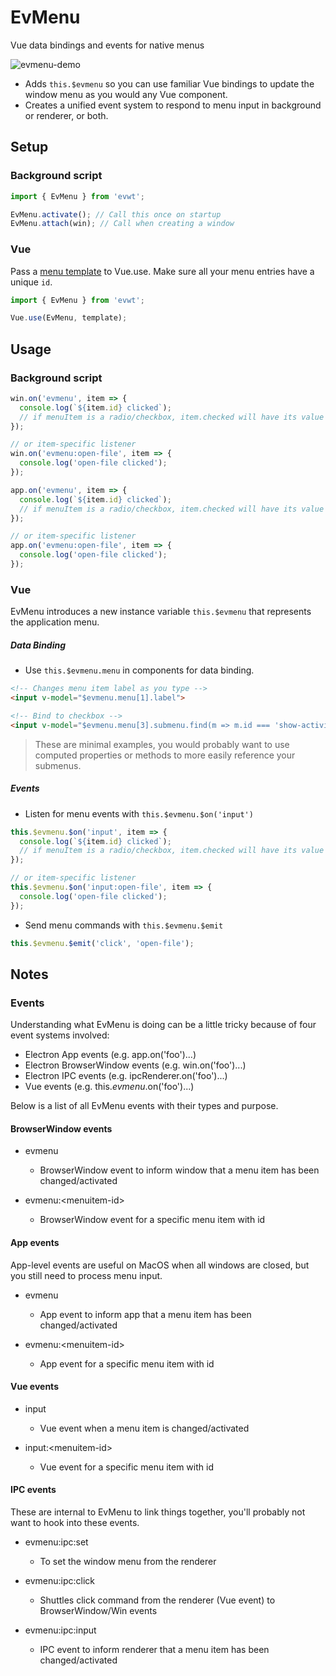 # EvMenu

Vue data bindings and events for native menus

![evmenu-demo](https://user-images.githubusercontent.com/611996/89112631-2654df00-d42b-11ea-8f7a-eec2c9ab4e83.gif)

- Adds `this.$evmenu` so you can use familiar Vue bindings to update the window menu as you would any Vue component.
- Creates a unified event system to respond to menu input in background or renderer, or both.

## Setup

### Background script

```js
import { EvMenu } from 'evwt';

EvMenu.activate(); // Call this once on startup
EvMenu.attach(win); // Call when creating a window
```

### Vue

Pass a [menu template](https://www.electronjs.org/docs/api/menu#main-process) to Vue.use. Make sure all your menu entries have a unique `id`.

```js
import { EvMenu } from 'evwt';

Vue.use(EvMenu, template);
```

## Usage

### Background script

```js
win.on('evmenu', item => {
  console.log(`${item.id} clicked`);
  // if menuItem is a radio/checkbox, item.checked will have its value
});

// or item-specific listener
win.on('evmenu:open-file', item => {
  console.log('open-file clicked');
});
```

```js
app.on('evmenu', item => {
  console.log(`${item.id} clicked`);
  // if menuItem is a radio/checkbox, item.checked will have its value
});

// or item-specific listener
app.on('evmenu:open-file', item => {
  console.log('open-file clicked');
});
```

### Vue

EvMenu introduces a new instance variable `this.$evmenu` that represents the application menu.

##### Data Binding

* Use `this.$evmenu.menu` in components for data binding.

```html
<!-- Changes menu item label as you type -->
<input v-model="$evmenu.menu[1].label">

<!-- Bind to checkbox -->
<input v-model="$evmenu.menu[3].submenu.find(m => m.id === 'show-activity-bar').checked" type="checkbox">
```

> These are minimal examples, you would probably want to use computed properties or methods to more easily reference your submenus.

##### Events

* Listen for menu events with `this.$evmenu.$on('input')`

```js
this.$evmenu.$on('input', item => {
  console.log(`${item.id} clicked`);
  // if menuItem is a radio/checkbox, item.checked will have its value
});

// or item-specific listener
this.$evmenu.$on('input:open-file', item => {
  console.log('open-file clicked');
});
```

* Send menu commands with `this.$evmenu.$emit`

```js
this.$evmenu.$emit('click', 'open-file');
```

## Notes

### Events

Understanding what EvMenu is doing can be a little tricky because of four event systems involved:
- Electron App events (e.g. app.on('foo')...)
- Electron BrowserWindow events (e.g. win.on('foo')...)
- Electron IPC events (e.g. ipcRenderer.on('foo')...)
- Vue events (e.g. this.$evmenu.$on('foo')...)

Below is a list of all EvMenu events with their types and purpose.

#### BrowserWindow events

* evmenu
  - BrowserWindow event to inform window that a menu item has been changed/activated

* evmenu:\<menuitem-id\>
  - BrowserWindow event for a specific menu item with id

#### App events

App-level events are useful on MacOS when all windows are closed, but you still need to process menu input.

* evmenu
  - App event to inform app that a menu item has been changed/activated

* evmenu:\<menuitem-id\>
  - App event for a specific menu item with id

#### Vue events

* input
  - Vue event when a menu item is changed/activated

* input:\<menuitem-id\>
  - Vue event for a specific menu item with id

#### IPC events

These are internal to EvMenu to link things together, you'll probably not want to hook into these events.

* evmenu:ipc:set
  - To set the window menu from the renderer

* evmenu:ipc:click
  - Shuttles click command from the renderer (Vue event) to BrowserWindow/Win events

* evmenu:ipc:input
  - IPC event to inform renderer that a menu item has been changed/activated


